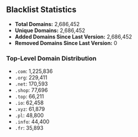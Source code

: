 ## Blacklist Statistics

- **Total Domains:** 2,686,452
- **Unique Domains:** 2,686,452
- **Added Domains Since Last Version:** 2,686,452
- **Removed Domains Since Last Version:** 0

### Top-Level Domain Distribution

-  `.com`: 1,225,836
-  `.org`: 229,411
-  `.net`: 170,593
-  `.shop`: 77,696
-  `.top`: 66,211
-  `.io`: 62,458
-  `.xyz`: 61,879
-  `.pl`: 48,800
-  `.info`: 44,400
-  `.fr`: 35,893
